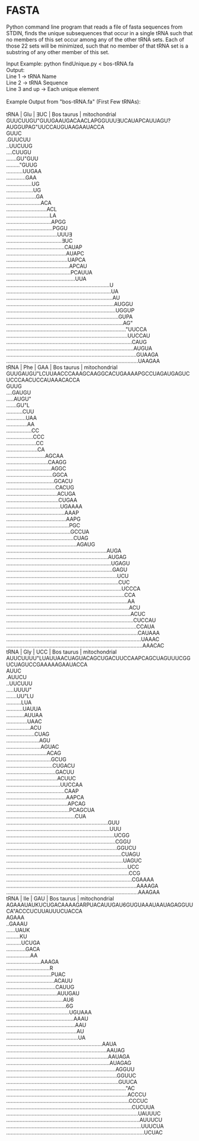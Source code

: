 # FASTA
 Python command line program that reads a file of fasta sequences from STDIN, finds the unique subsequences that occur in a single tRNA 
 such that no members of this set occur among any of the other tRNA sets. Each of those 22 sets will be minimized, such that no member 
 of that tRNA set is a substring of any other member of this set.
 
 Input Example: python findUnique.py < bos-tRNA.fa <br/>
 Output:<br/>
 Line 1 -> tRNA Name <br/>
 Line 2 -> tRNA Sequence <br/>
 Line 3 and up -> Each unique element <br/>
 <br/>
 Example Output from "bos-tRNA.fa" (First Few tRNAs):<br/>
 <br/>
  tRNA | Glu | ∃UC | Bos taurus | mitochondrial <br/>
 GUUCUUGU"GUUGAAUGACAACLAPGGUUU∃UCAUAPCAUUAGU?AUGGUPAG"UUCCAUGUAAGAAUACCA<br/>
GUUC<br/>
.GUUCUU<br/>
..UUCUUG<br/>
....CUUGU<br/>
.......GU"GUU<br/>
........."GUUG<br/>
...........UUGAA<br/>
.............GAA<br/>
.................UG<br/>
..................UG<br/>
....................GA<br/>
.......................ACA<br/>
...........................ACL<br/>
.............................LA<br/>
..............................APGG<br/>
...............................PGGU<br/>
..................................UUU∃<br/>
.....................................∃UC<br/>
.......................................CAUAP<br/>
........................................AUAPC<br/>
.........................................UAPCA<br/>
..........................................APCAU<br/>
...........................................PCAUUA<br/>
..............................................UUA<br/>
.....................................................................U<br/>
......................................................................UA<br/>
.......................................................................AU<br/>
........................................................................AUGGU<br/>
.........................................................................UGGUP<br/>
...........................................................................GUPA<br/>
..............................................................................AG"<br/>
................................................................................"UUCCA<br/>
.................................................................................UUCCAU<br/>
....................................................................................CAUG<br/>
.....................................................................................AUGUA<br/>
.......................................................................................GUAAGA<br/>
........................................................................................UAAGAA<br/>
 tRNA | Phe | GAA | Bos taurus | mitochondrial <br/>
 GUUGAUGU"LCUUAACCCAAAGCAAGGCACUGAAAAPGCCUAGAUGAGUCUCCCAACUCCAUAAACACCA<br/>
GUUG<br/>
....GAUGU<br/>
.....AUGU"<br/>
.......GU"L<br/>
...........CUU<br/>
.............UAA<br/>
..............AA<br/>
.................CC<br/>
..................CCC<br/>
....................CC<br/>
.....................CA<br/>
..........................AGCAA<br/>
............................CAAGG<br/>
..............................AGGC<br/>
...............................GGCA<br/>
................................GCACU<br/>
.................................CACUG<br/>
..................................ACUGA<br/>
...................................CUGAA<br/>
....................................UGAAAA<br/>
.......................................AAAP<br/>
........................................AAPG<br/>
..........................................PGC<br/>
...........................................GCCUA<br/>
.............................................CUAG<br/>
...............................................AGAUG<br/>
...................................................................AUGA<br/>
....................................................................AUGAG<br/>
......................................................................UGAGU<br/>
.......................................................................GAGU<br/>
..........................................................................UCU<br/>
...........................................................................CUC<br/>
.............................................................................UCCCA<br/>
...............................................................................CCA<br/>
.................................................................................AA<br/>
..................................................................................ACU<br/>
...................................................................................ACUC<br/>
.....................................................................................CUCCAU<br/>
.......................................................................................CCAUA<br/>
........................................................................................CAUAAA<br/>
..........................................................................................UAAAC<br/>
...........................................................................................AAACAC<br/>
 tRNA | Gly | UCC | Bos taurus | mitochondrial <br/>
 AUUCUUUU"LUAUUAACUAGUACAGCUGACUUCCAAPCAGCUAGUUUCGGUCUAGUCCGAAAAAGAAUACCA<br/>
AUUC<br/>
.AUUCU<br/>
..UUCUUU<br/>
.....UUUU"<br/>
.......UU"LU<br/>
..........LUA<br/>
...........UAUUA<br/>
............AUUAA<br/>
..............UAAC<br/>
................ACU<br/>
...................CUAG<br/>
......................AGU<br/>
.......................AGUAC<br/>
...........................ACAG<br/>
..............................GCUG<br/>
...............................CUGACU<br/>
.................................GACUU<br/>
..................................ACUUC<br/>
....................................UUCCAA<br/>
.......................................CAAP<br/>
........................................AAPCA<br/>
.........................................APCAG<br/>
..........................................PCAGCUA<br/>
..............................................CUA<br/>
....................................................................GUU<br/>
.....................................................................UUU<br/>
........................................................................UCGG<br/>
.........................................................................CGGU<br/>
..........................................................................GGUCU<br/>
.............................................................................CUAGU<br/>
..............................................................................UAGUC<br/>
.................................................................................UCC<br/>
..................................................................................CCG<br/>
....................................................................................CGAAAA<br/>
.......................................................................................AAAAGA<br/>
........................................................................................AAAGAA<br/>
 tRNA | Ile | GAU | Bos taurus | mitochondrial <br/>
 AGAAAUAUKUCUGACAAAAGARPUACAUUGAU6GUGUAAAUAAUAGAGGUUCA"ACCCUCUUAUUUCUACCA<br/>
AGAAA<br/>
..GAAAU<br/>
......UAUK<br/>
.........KU<br/>
..........UCUGA<br/>
.............GACA<br/>
................AA<br/>
.......................AAAGA<br/>
.............................R<br/>
..............................PUAC<br/>
................................ACAUU<br/>
.................................CAUUG<br/>
..................................AUUGAU<br/>
......................................AU6<br/>
........................................6G<br/>
..........................................UGUAAA<br/>
.............................................AAAU<br/>
..............................................AAU<br/>
...............................................AU<br/>
................................................UA<br/>
................................................................AAUA<br/>
...................................................................AAUAG<br/>
....................................................................AAUAGA<br/>
.....................................................................AUAGAG<br/>
.........................................................................AGGUU<br/>
..........................................................................GGUUC<br/>
...........................................................................GUUCA<br/>
................................................................................"AC<br/>
.................................................................................ACCCU<br/>
..................................................................................CCCUC<br/>
....................................................................................CUCUUA<br/>
........................................................................................UAUUUC<br/>
.........................................................................................AUUUCU<br/>
..........................................................................................UUUCUA<br/>
............................................................................................UCUAC<br/>
<br/>
 
